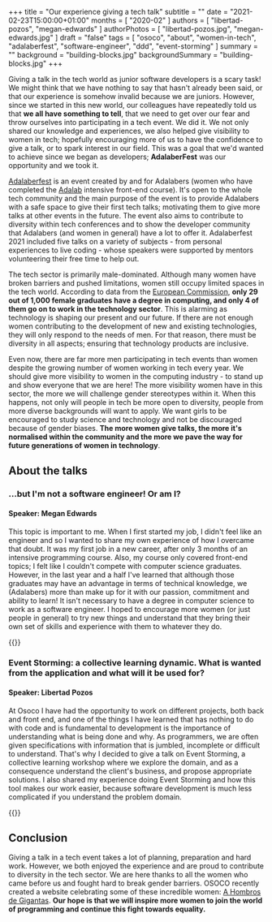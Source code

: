 +++
title = "Our experience giving a tech talk"
subtitle = ""
date = "2021-02-23T15:00:00+01:00"
months = [ "2020-02" ]
authors = [ "libertad-pozos", "megan-edwards" ]
authorPhotos = [ "libertad-pozos.jpg", "megan-edwards.jpg" ]
draft = "false"
tags = [ "osoco", "about", "women-in-tech",  "adalaberfest", "software-engineer", "ddd", "event-storming" ]
summary = ""
background = "building-blocks.jpg"
backgroundSummary = "building-blocks.jpg"
+++

Giving a talk in the tech world as junior software developers is a scary task! We might think that we have nothing to say that hasn't already been said, or that our experience is somehow invalid because we are juniors. However, since we started in this new world, our colleagues have repeatedly told us that **we all have something to tell**, that we need to get over our fear and throw ourselves into participating in a tech event. We did it. We not only shared our knowledge and experiences, we also helped give visibility to women in tech; hopefully encouraging more of us to have the confidence to give a talk, or to spark interest in our field. This was a goal that we'd wanted to achieve since we began as developers; **AdalaberFest** was our opportunity and we took it. 


[Adalaberfest](https://adalaberfest.adalab.es/) is an event created by and for Adalabers (women who have completed the [Adalab](http://adalab.es/) intensive front-end course). It's open to the whole tech community and the main purpose of the event is to provide Adalabers with a safe space to give their first tech talks; motivating them to give more talks at other events in the future. The event also aims to contribute to diversity within tech conferences and to show the developer community that Adalabers (and women in general) have a lot to offer it. Adalaberfest 2021 included five talks on a variety of subjects - from personal experiences to live coding - whose speakers were supported by mentors volunteering their free time to help out. 

The tech sector is primarily male-dominated. Although many women have broken barriers and pushed limitations, women still occupy limited spaces in the tech world. According to data from the [European Commission](https://ec.europa.eu/digital-single-market/news/women-active-ict-sector), **only 29 out of 1,000 female graduates have a degree in computing, and only 4 of them go on to work in the technology sector**. This is alarming as technology is shaping our present and our future. If there are not enough women contributing to the development of new and existing technologies, they will only respond to the needs of men. For that reason, there must be diversity in all aspects; ensuring that technology products are inclusive. 

Even now, there are far more men participating in tech events than women despite the growing number of women working in tech every year. We should give more visibility to women in the computing industry - to stand up and show everyone that we are here! The more visibility women have in this sector, the more we will challenge gender stereotypes within it. When this happens, not only will people in tech be more open to diversity, people from more diverse backgrounds will want to apply. We want girls to be encouraged to study science and technology and not be discouraged because of gender biases. **The more women give talks, the more it's normalised within the community and the more we pave the way for future generations of women in technology**.

## About the talks

### ...but I'm not a software engineer! Or am I?
#### Speaker: Megan Edwards

This topic is important to me. When I first started my job, I didn't feel like an engineer and so I wanted to share my own experience of how I overcame that doubt. It was my first job in a new career, after only 3 months of an intensive programming course. Also, my course only covered front-end topics; I felt like I couldn't compete with computer science graduates. However, in the last year and a half I've learned that although those graduates may have an advantage in terms of technical knowledge, we (Adalabers) more than make up for it with our passion, commitment and ability to learn! It isn't necessary to have a degree in computer science to work as a software engineer. I hoped to encourage more women (or just people in general) to try new things and understand that they bring their own set of skills and experience with them to whatever they do.

{{<youtube iAxJ3K_9T_c>}}

### Event Storming: a collective learning dynamic. What is wanted from the application and what will it be used for?
#### Speaker: Libertad Pozos

At Osoco I have had the opportunity to work on different projects, both back and front end, and one of the things I have learned that has nothing to do with code and is fundamental to development is the importance of understanding what is being done and why. As programmers, we are often given specifications with information that is jumbled, incomplete or difficult to understand. That's why I decided to give a talk on Event Storming, a collective learning workshop where we explore the domain, and as a consequence understand the client's business, and propose appropriate solutions. I also shared my experience doing Event Storming and how this tool makes our work easier, because software development is much less complicated if you understand the problem domain.

{{<youtube Yh0f2oom2n8>}}

## Conclusion

Giving a talk in a tech event takes a lot of planning, preparation and hard work. However, we both enjoyed the experience and are proud to contribute to diversity in the tech sector. We are here thanks to all the women who came before us and fought hard to break gender barriers. OSOCO recently created a website celebrating some of these incredible women: [A Hombros de Gigantas](https://ahombrosdegigantas.xyz/). **Our hope is that we will inspire more women to join the world of programming and continue this fight towards equality.** 
